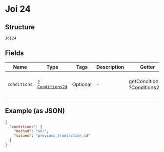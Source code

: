 
# Joi 24

## Structure

`Joi24`

## Fields

| Name | Type | Tags | Description | Getter | Setter |
|  --- | --- | --- | --- | --- | --- |
| `conditions` | [`?Conditions24`](../../doc/models/conditions-24.md) | Optional | - | getConditions(): ?Conditions24 | setConditions(?Conditions24 conditions): void |

## Example (as JSON)

```json
{
  "conditions": {
    "method": "xor",
    "values": "previous_transaction_id"
  }
}
```

